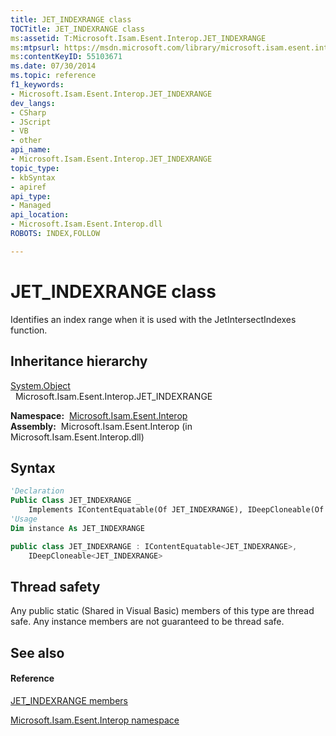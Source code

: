 ```yaml
---
title: JET_INDEXRANGE class
TOCTitle: JET_INDEXRANGE class
ms:assetid: T:Microsoft.Isam.Esent.Interop.JET_INDEXRANGE
ms:mtpsurl: https://msdn.microsoft.com/library/microsoft.isam.esent.interop.jet_indexrange(v=EXCHG.10)
ms:contentKeyID: 55103671
ms.date: 07/30/2014
ms.topic: reference
f1_keywords:
- Microsoft.Isam.Esent.Interop.JET_INDEXRANGE
dev_langs:
- CSharp
- JScript
- VB
- other
api_name: 
- Microsoft.Isam.Esent.Interop.JET_INDEXRANGE
topic_type: 
- kbSyntax
- apiref
api_type: 
- Managed
api_location: 
- Microsoft.Isam.Esent.Interop.dll
ROBOTS: INDEX,FOLLOW

---
```


# JET_INDEXRANGE class

Identifies an index range when it is used with the JetIntersectIndexes function.

## Inheritance hierarchy

[System.Object](/dotnet/api/system.object)  
  Microsoft.Isam.Esent.Interop.JET_INDEXRANGE  

**Namespace:**  [Microsoft.Isam.Esent.Interop](./microsoft.isam.esent.interop-namespace.md)  
**Assembly:**  Microsoft.Isam.Esent.Interop (in Microsoft.Isam.Esent.Interop.dll)

## Syntax

``` vb
'Declaration
Public Class JET_INDEXRANGE _
    Implements IContentEquatable(Of JET_INDEXRANGE), IDeepCloneable(Of JET_INDEXRANGE)
'Usage
Dim instance As JET_INDEXRANGE
```

``` csharp
public class JET_INDEXRANGE : IContentEquatable<JET_INDEXRANGE>, 
    IDeepCloneable<JET_INDEXRANGE>
```

## Thread safety

Any public static (Shared in Visual Basic) members of this type are thread safe. Any instance members are not guaranteed to be thread safe.

## See also

#### Reference

[JET_INDEXRANGE members](./jet-indexrange-members.md)

[Microsoft.Isam.Esent.Interop namespace](./microsoft.isam.esent.interop-namespace.md)